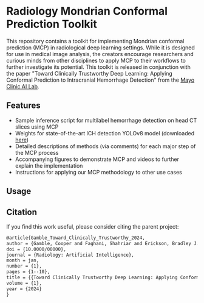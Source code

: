 # Radiology Mondrian Conformal Prediction Toolkit
This repository contains a toolkit for implementing Mondrian conformal prediction (MCP) in radiological deep learning settings. While it is designed for use in medical image analysis, the creators encourage researchers and curious minds from other disciplines to apply MCP to their workflows to further investigate its potential. This toolkit is released in conjunction with the paper "Toward Clinically Trustworthy Deep Learning: Applying Conformal Prediction to Intracranial Hemorrhage Detection" from the [Mayo Clinic AI Lab](https://mayo-radiology-informatics-lab.github.io/MIDeL/index.html).

## Features
- Sample inference script for multilabel hemorrhage detection on head CT slices using MCP 
- Weights for state-of-the-art ICH detection YOLOv8 model (downloaded [here](https://cq500-mcp.s3.amazonaws.com/yolo-v8-final-weights.pt))
- Detailed descriptions of methods (via comments) for each major step of the MCP process
- Accompanying figures to demonstrate MCP and videos to further explain the implementation
- Instructions for applying our MCP methodology to other use cases
## Usage

## Citation
If you find this work useful, please consider citing the parent project:
```tex
@article{Gamble_Toward_Clinically_Trustworthy_2024,
author = {Gamble, Cooper and Faghani, Shahriar and Erickson, Bradley J.},
doi = {10.0000/00000},
journal = {Radiology: Artificial Intelligence},
month = jan,
number = {1},
pages = {1--10},
title = {{Toward Clinically Trustworthy Deep Learning: Applying Conformal Prediction to Intracranial Hemorrhage Detection}},
volume = {1},
year = {2024}
}
```
